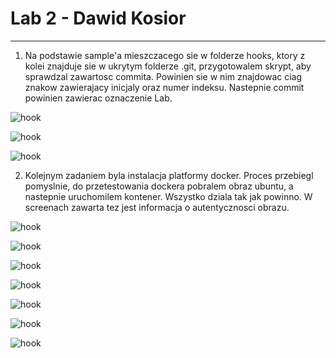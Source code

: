 # Lab 2 - Dawid Kosior
---

1. Na podstawie sample'a mieszczacego sie w folderze hooks, ktory z kolei znajduje sie w ukrytym folderze .git, przygotowalem skrypt, aby sprawdzal zawartosc commita. Powinien sie w nim znajdowac ciag znakow zawierajacy inicjaly oraz numer indeksu. Nastepnie commit powinien zawierac oznaczenie Lab.

![hook](2_1.png)

![hook](2_2.png)

![hook](2_3.png)

2. Kolejnym zadaniem byla instalacja platformy docker. Proces przebiegl pomyslnie, do przetestowania dockera pobralem obraz ubuntu, a nastepnie uruchomilem kontener. Wszystko dziala tak jak powinno. W screenach zawarta tez jest informacja o autentycznosci obrazu.

![hook](2_4.png)

![hook](2_5.png)

![hook](2_6.png)

![hook](2_7.png)

![hook](2_8.png)

![hook](2_9.png)

![hook](2_10.png)
